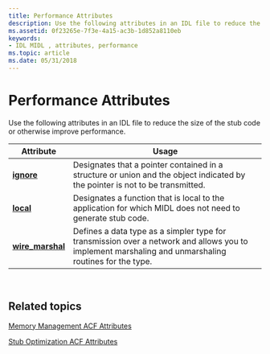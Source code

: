 ```yaml
---
title: Performance Attributes
description: Use the following attributes in an IDL file to reduce the size of the stub code or otherwise improve performance.
ms.assetid: 0f23265e-7f3e-4a15-ac3b-1d852a8110eb
keywords:
- IDL MIDL , attributes, performance
ms.topic: article
ms.date: 05/31/2018
---
```


# Performance Attributes

Use the following attributes in an IDL file to reduce the size of the stub code or otherwise improve performance.



| Attribute                             | Usage                                                                                                                                                |
|---------------------------------------|------------------------------------------------------------------------------------------------------------------------------------------------------|
| [**ignore**](ignore.md)              | Designates that a pointer contained in a structure or union and the object indicated by the pointer is not to be transmitted.                        |
| [**local**](local.md)                | Designates a function that is local to the application for which MIDL does not need to generate stub code.                                           |
| [**wire\_marshal**](wire-marshal.md) | Defines a data type as a simpler type for transmission over a network and allows you to implement marshaling and unmarshaling routines for the type. |



 

## Related topics

<dl> <dt>

[Memory Management ACF Attributes](memory-management-acf-attributes.md)
</dt> <dt>

[Stub Optimization ACF Attributes](stub-optimization-acf-attributes.md)
</dt> </dl>

 

 





